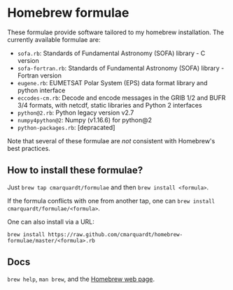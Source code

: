 Homebrew formulae
=================

These formulae provide software tailored to my homebrew installation. The currently available formulae are:

 - `sofa.rb`: Standards of Fundamental Astronomy (SOFA) library - C version
 - `sofa-fortran.rb`: Standards of Fundamental Astronomy (SOFA) library - Fortran version
 - `eugene.rb`: EUMETSAT Polar System (EPS) data format library and python interface
 - `eccodes-cm.rb`: Decode and encode messages in the GRIB 1/2 and BUFR 3/4 formats, with netcdf, static libraries and Python 2 interfaces
 - `python@2.rb`: Python legacy version v2.7
 - `numpy4python@2`: Numpy (v1.16.6) for python@2 
 - `python-packages.rb`: [depracated]

Note that several of these formulae are *not* consistent with Homebrew's best practices.

How to install these formulae?
------------------------------

Just `brew tap cmarquardt/formulae` and then `brew install <formula>`.

If the formula conflicts with one from another tap, one can `brew install cmarquardt/formulae/<formula>`.

One can also install via a URL:

    brew install https://raw.github.com/cmarquardt/homebrew-formulae/master/<formula>.rb


Docs
----
`brew help`, `man brew`, and the [Homebrew web page][].

[Homebrew web page]:https://brew.sh/
